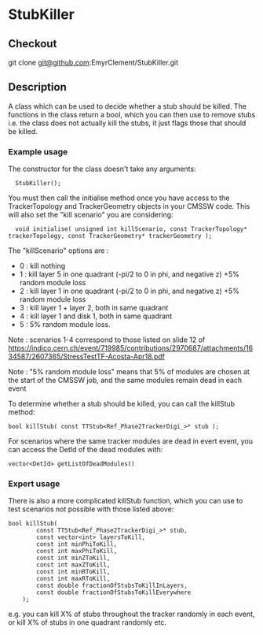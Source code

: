 # StubKiller

## Checkout
git clone git@github.com:EmyrClement/StubKiller.git

## Description
A class which can be used to decide whether a stub should be killed.  The functions in the class return a bool, which you can then use to remove stubs i.e. the class does not actually kill the stubs, it just flags those that should be killed.

### Example usage
The constructor for the class doesn't take any arguments:
```
  StubKiller();
```

You must then call the initialise method once you have access to the TrackerTopology and TrackerGeometry objects in your CMSSW code.  This will also set the "kill scenario" you are considering:

```
  void initialise( unsigned int killScenario, const TrackerTopology* trackerTopology, const TrackerGeometry* trackerGeometry );

```

The "killScenario" options are :

* 0 : kill nothing
* 1 : kill layer 5 in one quadrant (-pi/2 to 0 in phi, and negative z) +5% random module loss 
* 2 : kill layer 1 in one quadrant (-pi/2 to 0 in phi, and negative z) +5% random module loss
* 3 : kill layer 1 + layer 2, both in same quadrant
* 4 : kill layer 1 and disk 1, both in same quadrant
* 5 : 5% random module loss.

Note : scenarios 1-4 correspond to those listed on slide 12 of https://indico.cern.ch/event/719985/contributions/2970687/attachments/1634587/2607365/StressTestTF-Acosta-Apr18.pdf

Note : "5% random module loss" means that 5% of modules are chosen at the start of the CMSSW job, and the same modules remain dead in each event

To determine whether a stub should be killed, you can call the killStub method:

```
bool killStub( const TTStub<Ref_Phase2TrackerDigi_>* stub );
```

For scenarios where the same tracker modules are dead in evert event, you can access the DetId of the dead modules with:

```
vector<DetId> getListOfDeadModules()
```

### Expert usage

There is also a more complicated killStub function, which you can use to test scenarios not possible with those listed above:
```
bool killStub(
        const TTStub<Ref_Phase2TrackerDigi_>* stub,
        const vector<int> layersToKill,
        const int minPhiToKill,
        const int maxPhiToKill,
        const int minZToKill,
        const int maxZToKill,
        const int minRToKill,
        const int maxRToKill,
        const double fractionOfStubsToKillInLayers,
        const double fractionOfStubsToKillEverywhere
    );
```
e.g. you can kill X% of stubs throughout the tracker randomly in each event, or kill X% of stubs in one quadrant randomly etc.
